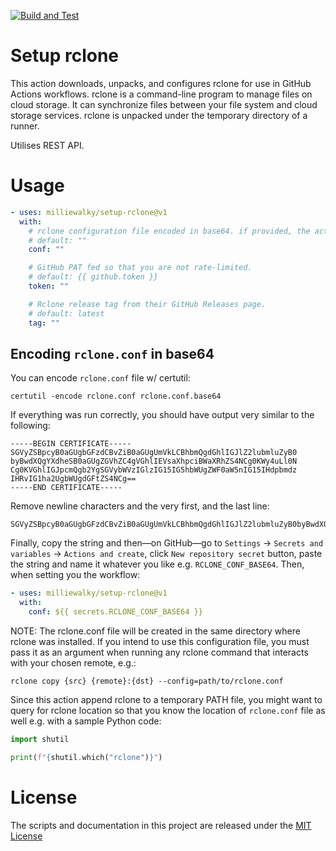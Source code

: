 [![Build and Test](https://github.com/milliewalky/setup-rclone/actions/workflows/sample.yml/badge.svg)](https://github.com/milliewalky/setup-rclone/actions/workflows/sample.yml)

# Setup rclone

This action downloads, unpacks, and configures rclone for use in GitHub Actions workflows. rclone is a command-line program to manage files on cloud storage. It can synchronize files between your file system and cloud storage services. rclone is unpacked under the temporary directory of a runner.

Utilises REST API.

# Usage

<!-- start usage -->
```yaml
- uses: milliewalky/setup-rclone@v1
  with:
    # rclone configuration file encoded in base64. if provided, the action will decode this and create an `rclone.conf` file for use with rclone commands.
    # default: ""
    conf: ""

    # GitHub PAT fed so that you are not rate-limited.
    # default: {{ github.token }}
    token: ""

    # Rclone release tag from their GitHub Releases page.
    # default: latest
    tag: ""
```
<!-- end usage -->

## Encoding `rclone.conf` in base64

You can encode `rclone.conf` file w/ certutil:

```
certutil -encode rclone.conf rclone.conf.base64
```

If everything was run correctly, you should have output very similar to the
following:

```
-----BEGIN CERTIFICATE-----
SGVyZSBpcyB0aGUgbGFzdCBvZiB0aGUgUmVkLCBhbmQgdGhlIGJlZ2lubmluZyB0
byBwdXQgYXdheSB0aGUgZGVhZC4gVGhlIEVsaXhpciBWaXRhZS4NCg0KWy4uLl0N
Cg0KVGhlIGJpcmQgb2YgSGVybWVzIGlzIG15IG5hbWUgZWF0aW5nIG15IHdpbmdz
IHRvIG1ha2UgbWUgdGFtZS4NCg==
-----END CERTIFICATE-----
```

Remove newline characters and the very first, and the last line:

```
SGVyZSBpcyB0aGUgbGFzdCBvZiB0aGUgUmVkLCBhbmQgdGhlIGJlZ2lubmluZyB0byBwdXQgYXdheSB0aGUgZGVhZC4gVGhlIEVsaXhpciBWaXRhZS4NCg0KWy4uLl0NCg0KVGhlIGJpcmQgb2YgSGVybWVzIGlzIG15IG5hbWUgZWF0aW5nIG15IHdpbmdzIHRvIG1ha2UgbWUgdGFtZS4NCg==
```

Finally, copy the string and then—on GitHub—go to `Settings` → `Secrets and variables` → `Actions and create`, click `New repository secret` button, paste the string and name it whatever you like e.g. `RCLONE_CONF_BASE64`. Then, when setting you the workflow:

```yaml
- uses: milliewalky/setup-rclone@v1
  with:
    conf: ${{ secrets.RCLONE_CONF_BASE64 }}
```

NOTE: The rclone.conf file will be created in the same directory where rclone was installed. If you intend to use this configuration file, you must pass it as an argument when running any rclone command that interacts with your chosen remote, e.g.:

```
rclone copy {src} {remote}:{dst} --config=path/to/rclone.conf
```

Since this action append rclone to a temporary PATH file, you might want to query for rclone location so that you know the location of `rclone.conf` file as well e.g. with a sample Python code:

```python
import shutil

print(f"{shutil.which("rclone")}")
```

# License

The scripts and documentation in this project are released under the [MIT License](LICENSE)
